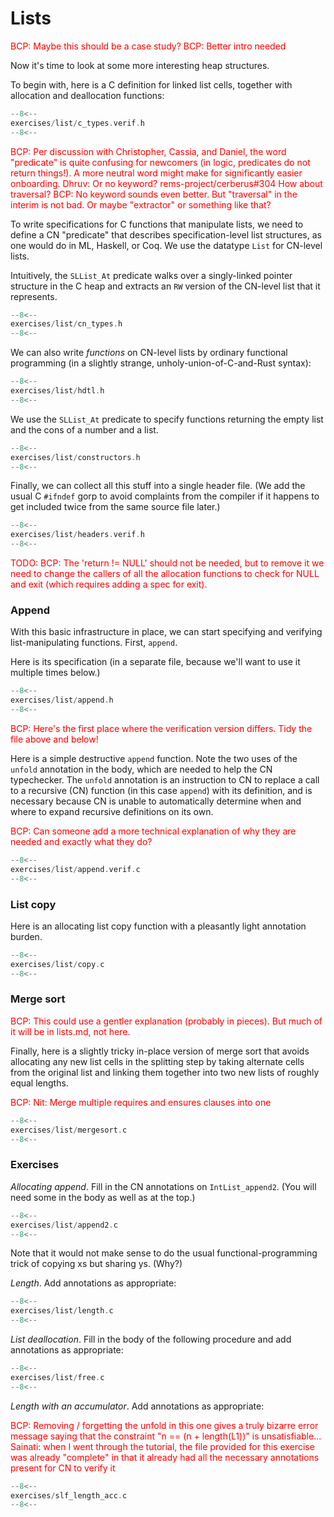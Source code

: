 # Lists

<span style="color:red">
BCP: Maybe this should be a case study?
</span>

<span style="color:red">
BCP: Better intro needed
</span>

Now it's time to look at some more interesting heap structures.

To begin with, here is a C definition for linked list cells, together
with allocation and deallocation functions:

```c title="exercises/list/c_types.verif.h"
--8<--
exercises/list/c_types.verif.h
--8<--
```

<span style="color:red">
BCP: Per discussion with Christopher, Cassia, and Daniel, the word "predicate" is quite confusing for newcomers (in logic, predicates do not return things!). A more neutral word might make for significantly easier onboarding.
</span>
<span style="color:red">
Dhruv: Or no keyword? rems-project/cerberus#304 How about traversal?
</span>
<span style="color:red">
 BCP: No keyword sounds even better. But "traversal" in the interim is not bad. Or maybe "extractor" or something like that?
</span>

To write specifications for C functions that manipulate lists, we need
to define a CN "predicate" that describes specification-level list
structures, as one would do in ML, Haskell, or Coq. We use the
datatype `List` for CN-level lists.

Intuitively, the `SLList_At` predicate walks over a singly-linked
pointer structure in the C heap and extracts an `RW` version of
the CN-level list that it represents.

```c title="exercises/list/cn_types.h"
--8<--
exercises/list/cn_types.h
--8<--
```

We can also write _functions_ on CN-level lists by ordinary functional
programming (in a slightly strange, unholy-union-of-C-and-Rust
syntax):

```c title="exercises/list/hdtl.h"
--8<--
exercises/list/hdtl.h
--8<--
```

We use the `SLList_At` predicate to specify functions returning the
empty list and the cons of a number and a list.

```c title="exercises/list/constructors.h"
--8<--
exercises/list/constructors.h
--8<--
```

Finally, we can collect all this stuff into a single header file. (We
add the usual C `#ifndef` gorp to avoid complaints from the compiler
if it happens to get included twice from the same source file later.)

```c title="exercises/list/headers.verif.h"
--8<--
exercises/list/headers.verif.h
--8<--
```

<span style="color:red">
TODO: BCP: The 'return != NULL' should not be needed, but to remove it
we need to change the callers of all the allocation functions to check
for NULL and exit (which requires adding a spec for exit).
</span>

### Append

With this basic infrastructure in place, we can start specifying and
verifying list-manipulating functions. First, `append`.

Here is its specification (in a separate file, because we'll want to
use it multiple times below.)

```c title="exercises/list/append.h"
--8<--
exercises/list/append.h
--8<--
```

<span style="color:red">
BCP: Here's the first place where the verification version differs.
Tidy the file above and below!
</span>

Here is a simple destructive `append` function. Note the two uses
of the `unfold` annotation in the body, which are needed to help the
CN typechecker. The `unfold` annotation is an instruction to CN to replace a call to a recursive (CN) function (in this case `append`)
with its definition, and is necessary because CN is unable to automatically determine when and where to expand recursive definitions on its own.

<span style="color:red">
BCP: Can someone add a more technical explanation of why they are needed and exactly what they do?
</span>

```c title="exercises/list/append.verif.c"
--8<--
exercises/list/append.verif.c
--8<--
```

### List copy

Here is an allocating list copy function with a pleasantly light
annotation burden.

```c title="exercises/list/copy.c"
--8<--
exercises/list/copy.c
--8<--
```

### Merge sort

<span style="color:red">
BCP: This could use a gentler explanation (probably in pieces).  But
much of it will be in lists.md, not here.
</span>

Finally, here is a slightly tricky in-place version of merge sort that
avoids allocating any new list cells in the splitting step by taking
alternate cells from the original list and linking them together into
two new lists of roughly equal lengths.

<span style="color:red">
BCP: Nit: Merge multiple requires and ensures clauses into one
</span>

```c title="exercises/list/mergesort.c"
--8<--
exercises/list/mergesort.c
--8<--
```

### Exercises

_Allocating append_. Fill in the CN annotations on
`IntList_append2`. (You will need some in the body as well as at
the top.)

```c title="exercises/list/append2.c"
--8<--
exercises/list/append2.c
--8<--
```

Note that it would not make sense to do the usual
functional-programming trick of copying xs but sharing ys. (Why?)

_Length_. Add annotations as appropriate:

```c title="exercises/list/length.c"
--8<--
exercises/list/length.c
--8<--
```

_List deallocation_. Fill in the body of the following procedure and
add annotations as appropriate:

```c title="exercises/list/free.c"
--8<--
exercises/list/free.c
--8<--
```

_Length with an accumulator_. Add annotations as appropriate:

<span style="color:red">
BCP: Removing / forgetting the unfold in this one gives a truly
</span>
<span style="color:red">
 bizarre error message saying that the constraint "n == (n + length(L1))"
</span>
<span style="color:red">
 is unsatisfiable...
</span>

<span style="color:red">
Sainati: when I went through the tutorial, the file provided for this exercise was already "complete" in that
</span>
<span style="color:red">
 it already had all the necessary annotations present for CN to verify it
</span>

```c title="exercises/slf_length_acc.c"
--8<--
exercises/slf_length_acc.c
--8<--
```
